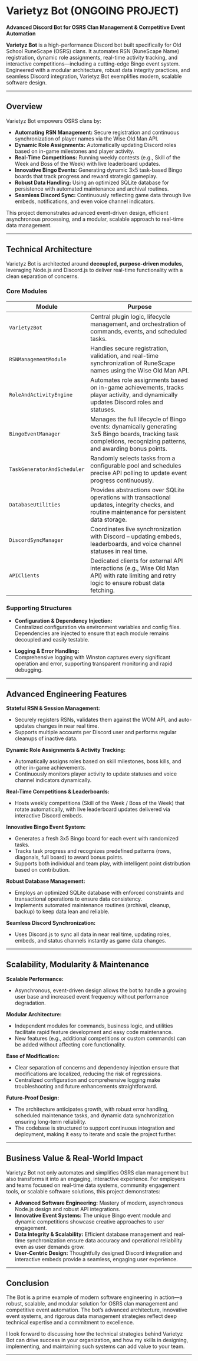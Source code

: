# Varietyz Bot (ONGOING PROJECT)

**Advanced Discord Bot for OSRS Clan Management & Competitive Event Automation**

**Varietyz Bot** is a high-performance Discord bot built specifically for Old School RuneScape (OSRS) clans. It automates RSN (RuneScape Name) registration, dynamic role assignments, real-time activity tracking, and interactive competitions—including a cutting-edge Bingo event system. Engineered with a modular architecture, robust data integrity practices, and seamless Discord integration, Varietyz Bot exemplifies modern, scalable software design.

---

## Overview

Varietyz Bot empowers OSRS clans by:

- **Automating RSN Management:** Secure registration and continuous synchronization of player names via the Wise Old Man API.
- **Dynamic Role Assignments:** Automatically updating Discord roles based on in-game milestones and player activity.
- **Real-Time Competitions:** Running weekly contests (e.g., Skill of the Week and Boss of the Week) with live leaderboard updates.
- **Innovative Bingo Events:** Generating dynamic 3x5 task-based Bingo boards that track progress and reward strategic gameplay.
- **Robust Data Handling:** Using an optimized SQLite database for persistence with automated maintenance and archival routines.
- **Seamless Discord Sync:** Continuously reflecting game data through live embeds, notifications, and even voice channel indicators.

This project demonstrates advanced event-driven design, efficient asynchronous processing, and a modular, scalable approach to real-time data management.

---

## Technical Architecture

Varietyz Bot is architected around **decoupled, purpose-driven modules**, leveraging Node.js and Discord.js to deliver real-time functionality with a clean separation of concerns.

### Core Modules

| **Module**                  | **Purpose**                                                                                                                                                      |
| --------------------------- | ---------------------------------------------------------------------------------------------------------------------------------------------------------------- |
| `VarietyzBot`               | Central plugin logic, lifecycle management, and orchestration of commands, events, and scheduled tasks.                                                          |
| `RSNManagementModule`       | Handles secure registration, validation, and real-time synchronization of RuneScape names using the Wise Old Man API.                                            |
| `RoleAndActivityEngine`     | Automates role assignments based on in-game achievements, tracks player activity, and dynamically updates Discord roles and statuses.                            |
| `BingoEventManager`         | Manages the full lifecycle of Bingo events: dynamically generating 3x5 Bingo boards, tracking task completions, recognizing patterns, and awarding bonus points. |
| `TaskGeneratorAndScheduler` | Randomly selects tasks from a configurable pool and schedules precise API polling to update event progress continuously.                                         |
| `DatabaseUtilities`         | Provides abstractions over SQLite operations with transactional updates, integrity checks, and routine maintenance for persistent data storage.                  |
| `DiscordSyncManager`        | Coordinates live synchronization with Discord – updating embeds, leaderboards, and voice channel statuses in real time.                                          |
| `APIClients`                | Dedicated clients for external API interactions (e.g., Wise Old Man API) with rate limiting and retry logic to ensure robust data fetching.                      |

### Supporting Structures

- **Configuration & Dependency Injection:**  
  Centralized configuration via environment variables and config files. Dependencies are injected to ensure that each module remains decoupled and easily testable.

- **Logging & Error Handling:**  
  Comprehensive logging with Winston captures every significant operation and error, supporting transparent monitoring and rapid debugging.

---

## Advanced Engineering Features

**Stateful RSN & Session Management:**

- Securely registers RSNs, validates them against the WOM API, and auto-updates changes in near real time.
- Supports multiple accounts per Discord user and performs regular cleanups of inactive data.

**Dynamic Role Assignments & Activity Tracking:**

- Automatically assigns roles based on skill milestones, boss kills, and other in-game achievements.
- Continuously monitors player activity to update statuses and voice channel indicators dynamically.

**Real-Time Competitions & Leaderboards:**

- Hosts weekly competitions (Skill of the Week / Boss of the Week) that rotate automatically, with live leaderboard updates delivered via interactive Discord embeds.

**Innovative Bingo Event System:**

- Generates a fresh 3x5 Bingo board for each event with randomized tasks.
- Tracks task progress and recognizes predefined patterns (rows, diagonals, full board) to award bonus points.
- Supports both individual and team play, with intelligent point distribution based on contribution.

**Robust Database Management:**

- Employs an optimized SQLite database with enforced constraints and transactional operations to ensure data consistency.
- Implements automated maintenance routines (archival, cleanup, backup) to keep data lean and reliable.

**Seamless Discord Synchronization:**

- Uses Discord.js to sync all data in near real time, updating roles, embeds, and status channels instantly as game data changes.

---

## Scalability, Modularity & Maintenance

**Scalable Performance:**

- Asynchronous, event-driven design allows the bot to handle a growing user base and increased event frequency without performance degradation.

**Modular Architecture:**

- Independent modules for commands, business logic, and utilities facilitate rapid feature development and easy code maintenance.
- New features (e.g., additional competitions or custom commands) can be added without affecting core functionality.

**Ease of Modification:**

- Clear separation of concerns and dependency injection ensure that modifications are localized, reducing the risk of regressions.
- Centralized configuration and comprehensive logging make troubleshooting and future enhancements straightforward.

**Future-Proof Design:**

- The architecture anticipates growth, with robust error handling, scheduled maintenance tasks, and dynamic data synchronization ensuring long-term reliability.
- The codebase is structured to support continuous integration and deployment, making it easy to iterate and scale the project further.

---

## Business Value & Real-World Impact

Varietyz Bot not only automates and simplifies OSRS clan management but also transforms it into an engaging, interactive experience. For employers and teams focused on real-time data systems, community engagement tools, or scalable software solutions, this project demonstrates:

- **Advanced Software Engineering:** Mastery of modern, asynchronous Node.js design and robust API integrations.
- **Innovative Event Systems:** The unique Bingo event module and dynamic competitions showcase creative approaches to user engagement.
- **Data Integrity & Scalability:** Efficient database management and real-time synchronization ensure data accuracy and operational reliability even as user demands grow.
- **User-Centric Design:** Thoughtfully designed Discord integration and interactive embeds provide a seamless, engaging user experience.

---

## Conclusion

The Bot is a prime example of modern software engineering in action—a robust, scalable, and modular solution for OSRS clan management and competitive event automation. The bot’s advanced architecture, innovative event systems, and rigorous data management strategies reflect deep technical expertise and a commitment to excellence.

I look forward to discussing how the technical strategies behind Varietyz Bot can drive success in your organization, and how my skills in designing, implementing, and maintaining such systems can add value to your team.

---
